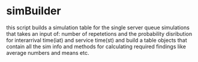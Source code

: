 # simBuilder
this script builds a simulation table for the single server queue simulations that takes an input of: number of repetetions and the probability disribution for interarrival time(iat) and service time(st) and build a table objects that contain all the sim info and methods for calculating required findings like average numbers and means etc.
